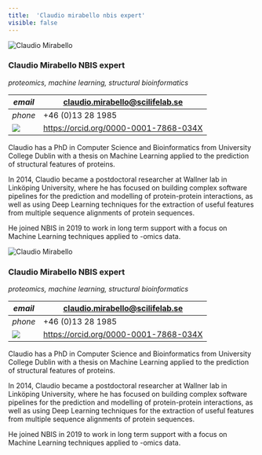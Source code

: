 ```yaml
---
title:  'Claudio mirabello nbis expert'
visible: false
---
```

    

![Claudio Mirabello](/assets/img/staff/claudio-mirabello.jpg)

###  Claudio Mirabello NBIS expert

_proteomics, machine learning, structural bioinformatics_

_email_|  claudio.mirabello@scilifelab.se  
---|---  
_phone_|  +46 (0)13 28 1985  
![](/assets/img/orcid_24x24_bw.png)| <https://orcid.org/0000-0001-7868-034X>  
  


Claudio has a PhD in Computer Science and Bioinformatics from University College Dublin with a thesis on Machine Learning applied to the prediction of structural features of proteins.

In 2014, Claudio became a postdoctoral researcher at Wallner lab in Linköping University, where he has focused on building complex software pipelines for the prediction and modelling of protein-protein interactions, as well as using Deep Learning techniques for the extraction of useful features from multiple sequence alignments of protein sequences.

He joined NBIS in 2019 to work in long term support with a focus on Machine Learning techniques applied to -omics data.

![Claudio Mirabello](/assets/img/staff/claudio-mirabello.jpg)

###  Claudio Mirabello NBIS expert

_proteomics, machine learning, structural bioinformatics_

_email_|  claudio.mirabello@scilifelab.se  
---|---  
_phone_|  +46 (0)13 28 1985  
![](/assets/img/orcid_24x24_bw.png)| <https://orcid.org/0000-0001-7868-034X>  
  


Claudio has a PhD in Computer Science and Bioinformatics from University College Dublin with a thesis on Machine Learning applied to the prediction of structural features of proteins.

In 2014, Claudio became a postdoctoral researcher at Wallner lab in Linköping University, where he has focused on building complex software pipelines for the prediction and modelling of protein-protein interactions, as well as using Deep Learning techniques for the extraction of useful features from multiple sequence alignments of protein sequences.

He joined NBIS in 2019 to work in long term support with a focus on Machine Learning techniques applied to -omics data.
